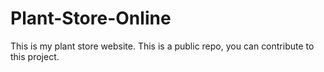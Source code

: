 # Plant-Store-Online
This is my plant store website. This is a public repo, you can contribute to this project.
